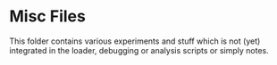 # Misc Files

This folder contains various experiments and stuff which is not (yet) integrated in the loader, debugging or analysis scripts or simply notes.
